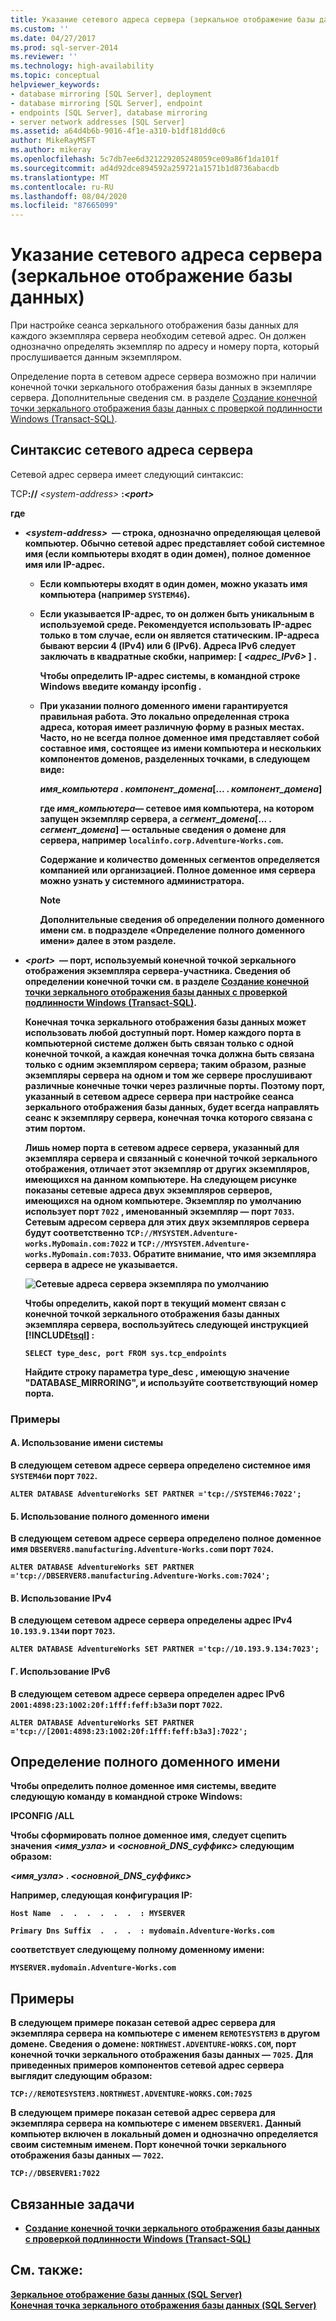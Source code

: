 ```yaml
---
title: Указание сетевого адреса сервера (зеркальное отображение базы данных) | Документы Майкрософт
ms.custom: ''
ms.date: 04/27/2017
ms.prod: sql-server-2014
ms.reviewer: ''
ms.technology: high-availability
ms.topic: conceptual
helpviewer_keywords:
- database mirroring [SQL Server], deployment
- database mirroring [SQL Server], endpoint
- endpoints [SQL Server], database mirroring
- server network addresses [SQL Server]
ms.assetid: a64d4b6b-9016-4f1e-a310-b1df181dd0c6
author: MikeRayMSFT
ms.author: mikeray
ms.openlocfilehash: 5c7db7ee6d321229205248059ce09a86f1da101f
ms.sourcegitcommit: ad4d92dce894592a259721a1571b1d8736abacdb
ms.translationtype: MT
ms.contentlocale: ru-RU
ms.lasthandoff: 08/04/2020
ms.locfileid: "87665099"
---
```

# <a name="specify-a-server-network-address-database-mirroring"></a>Указание сетевого адреса сервера (зеркальное отображение базы данных)
  При настройке сеанса зеркального отображения базы данных для каждого экземпляра сервера необходим сетевой адрес. Он должен однозначно определять экземпляр по адресу и номеру порта, который прослушивается данным экземпляром.  
  
 Определение порта в сетевом адресе сервера возможно при наличии конечной точки зеркального отображения базы данных в экземпляре сервера. Дополнительные сведения см. в разделе [Создание конечной точки зеркального отображения базы данных с проверкой подлинности Windows (Transact-SQL)](create-a-database-mirroring-endpoint-for-windows-authentication-transact-sql.md).  
  
  
  
##  <a name="syntax-for-a-server-network-address"></a><a name="Syntax"></a> Синтаксис сетевого адреса сервера  
 Сетевой адрес сервера имеет следующий синтаксис:  
  
 TCP<strong>://</strong> *\<system-address>* <strong> :<strong>*\<port>* 
  
 где  
  
-   *\<system-address>*  — строка, однозначно определяющая целевой компьютер. Обычно сетевой адрес представляет собой системное имя (если компьютеры входят в один домен), полное доменное имя или IP-адрес.  
  
    -   Если компьютеры входят в один домен, можно указать имя компьютера (например `SYSTEM46`).  
  
    -   Если указывается IP-адрес, то он должен быть уникальным в используемой среде. Рекомендуется использовать IP-адрес только в том случае, если он является статическим. IP-адреса бывают версии 4 (IPv4) или 6 (IPv6). Адреса IPv6 следует заключать в квадратные скобки, например: **[** _<адрес_IPv6>_ **]** .  
  
         Чтобы определить IP-адрес системы, в командной строке Windows введите команду **ipconfig** .  
  
    -   При указании полного доменного имени гарантируется правильная работа. Это локально определенная строка адреса, которая имеет различную форму в разных местах. Часто, но не всегда полное доменное имя представляет собой составное имя, состоящее из имени компьютера и нескольких компонентов доменов, разделенных точками, в следующем виде:  
  
         _имя_компьютера_ **.** _компонент_домена_[... **.** _компонент_домена_]  
  
         где *имя_компьютера*— сетевое имя компьютера, на котором запущен экземпляр сервера, а *сегмент_домена*[... **.** _сегмент_домена_] — остальные сведения о домене для сервера, например `localinfo.corp.Adventure-Works.com`.  
  
         Содержание и количество доменных сегментов определяется компанией или организацией. Полное доменное имя сервера можно узнать у системного администратора.  
  
        > [!NOTE]  
        >  Дополнительные сведения об определении полного доменного имени см. в подразделе «Определение полного доменного имени» далее в этом разделе.  
  
-   *\<port>*  — порт, используемый конечной точкой зеркального отображения экземпляра сервера-участника. Сведения об определении конечной точки см. в разделе [Создание конечной точки зеркального отображения базы данных с проверкой подлинности Windows (Transact-SQL)](create-a-database-mirroring-endpoint-for-windows-authentication-transact-sql.md).  
  
     Конечная точка зеркального отображения базы данных может использовать любой доступный порт. Номер каждого порта в компьютерной системе должен быть связан только с одной конечной точкой, а каждая конечная точка должна быть связана только с одним экземпляром сервера; таким образом, разные экземпляры сервера на одном и том же сервере прослушивают различные конечные точки через различные порты. Поэтому порт, указанный в сетевом адресе сервера при настройке сеанса зеркального отображения базы данных, будет всегда направлять сеанс к экземпляру сервера, конечная точка которого связана с этим портом.  
  
     Лишь номер порта в сетевом адресе сервера, указанный для экземпляра сервера и связанный с конечной точкой зеркального отображения, отличает этот экземпляр от других экземпляров, имеющихся на данном компьютере. На следующем рисунке показаны сетевые адреса двух экземпляров серверов, имеющихся на одном компьютере. Экземпляр по умолчанию использует порт `7022` , именованный экземпляр — порт `7033`. Сетевым адресом сервера для этих двух экземпляров сервера будут соответственно `TCP://MYSYSTEM.Adventure-works.MyDomain.com:7022` и `TCP://MYSYSTEM.Adventure-works.MyDomain.com:7033`. Обратите внимание, что имя экземпляра сервера в адресе не указывается.  
  
     ![Сетевые адреса сервера экземпляра по умолчанию](../media/dbm-2-instances-ports-1-system.gif "Сетевые адреса сервера экземпляра по умолчанию")  
  
     Чтобы определить, какой порт в текущий момент связан с конечной точкой зеркального отображения базы данных экземпляра сервера, воспользуйтесь следующей инструкцией [!INCLUDE[tsql](../../includes/tsql-md.md)] :  
  
    ```  
    SELECT type_desc, port FROM sys.tcp_endpoints  
    ```  
  
     Найдите строку параметра **type_desc** , имеющую значение "DATABASE_MIRRORING", и используйте соответствующий номер порта.  
  
### <a name="examples"></a>Примеры  
  
#### <a name="a-using-a-system-name"></a>A. Использование имени системы  
 В следующем сетевом адресе сервера определено системное имя `SYSTEM46`и порт `7022`.  
  
```  
ALTER DATABASE AdventureWorks SET PARTNER ='tcp://SYSTEM46:7022';  
```  
  
#### <a name="b-using-a-fully-qualified-domain-name"></a>Б. Использование полного доменного имени  
 В следующем сетевом адресе сервера определено полное доменное имя `DBSERVER8.manufacturing.Adventure-Works.com`и порт `7024`.  
  
```  
ALTER DATABASE AdventureWorks SET PARTNER ='tcp://DBSERVER8.manufacturing.Adventure-Works.com:7024';  
```  
  
#### <a name="c-using-ipv4"></a>В. Использование IPv4  
 В следующем сетевом адресе сервера определены адрес IPv4 `10.193.9.134`и порт `7023`.  
  
```  
ALTER DATABASE AdventureWorks SET PARTNER ='tcp://10.193.9.134:7023';  
```  
  
#### <a name="d-using-ipv6"></a>Г. Использование IPv6  
 В следующем сетевом адресе сервера определен адрес IPv6 `2001:4898:23:1002:20f:1fff:feff:b3a3`и порт `7022`.  
  
```  
ALTER DATABASE AdventureWorks SET PARTNER ='tcp://[2001:4898:23:1002:20f:1fff:feff:b3a3]:7022';  
```  
  
## <a name="finding-the-fully-qualified-domain-name"></a>Определение полного доменного имени  
 Чтобы определить полное доменное имя системы, введите следующую команду в командной строке Windows:  
  
 **IPCONFIG /ALL**  
  
 Чтобы сформировать полное доменное имя, следует сцепить значения *<имя_узла>* и *<основной_DNS_суффикс>* следующим образом:  
  
 _<имя_узла>_ **.** _<основной_DNS_суффикс>_  
  
 Например, следующая конфигурация IP:  
  
 `Host Name  .  .  .  .  .  .  : MYSERVER`  
  
 `Primary Dns Suffix  .  .  .  : mydomain.Adventure-Works.com`  
  
 соответствует следующему полному доменному имени:  
  
 `MYSERVER.mydomain.Adventure-Works.com`  
  
##  <a name="examples"></a><a name="Examples"></a> Примеры  
 В следующем примере показан сетевой адрес сервера для экземпляра сервера на компьютере с именем `REMOTESYSTEM3` в другом домене. Сведения о домене: `NORTHWEST.ADVENTURE-WORKS.COM`, порт конечной точки зеркального отображения базы данных — `7025`. Для приведенных примеров компонентов сетевой адрес сервера выглядит следующим образом:  
  
 `TCP://REMOTESYSTEM3.NORTHWEST.ADVENTURE-WORKS.COM:7025`  
  
 В следующем примере показан сетевой адрес сервера для экземпляра сервера на компьютере с именем `DBSERVER1`. Данный компьютер включен в локальный домен и однозначно определяется своим системным именем. Порт конечной точки зеркального отображения базы данных — `7022`.  
  
 `TCP://DBSERVER1:7022`  
  
##  <a name="related-tasks"></a><a name="RelatedTasks"></a> Связанные задачи  
  
-   [Создание конечной точки зеркального отображения базы данных с проверкой подлинности Windows (Transact-SQL)](create-a-database-mirroring-endpoint-for-windows-authentication-transact-sql.md)  
  
## <a name="see-also"></a>См. также:  
 [Зеркальное отображение базы данных (SQL Server)](database-mirroring-sql-server.md)   
 [Конечная точка зеркального отображения базы данных (SQL Server)](the-database-mirroring-endpoint-sql-server.md)  
  
  
